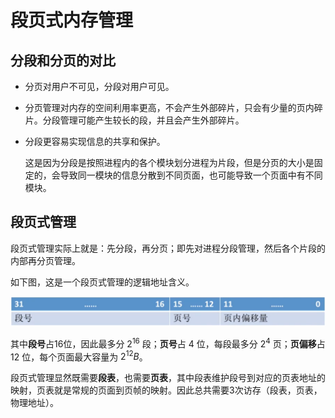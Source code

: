# 段页式内存管理

## 分段和分页的对比

- 分页对用户不可见，分段对用户可见。

- 分页管理对内存的空间利用率更高，不会产生外部碎片，只会有少量的页内碎片。分段管理可能产生较长的段，并且会产生外部碎片。

- 分段更容易实现信息的共享和保护。

  这是因为分段是按照进程内的各个模块划分进程为片段，但是分页的大小是固定的，会导致同一模块的信息分散到不同页面，也可能导致一个页面中有不同模块。

## 段页式管理

段页式管理实际上就是：先分段，再分页；即先对进程分段管理，然后各个片段的内部再分页管理。

如下图，这是一个段页式管理的逻辑地址含义。

<img src="pics/seg-page1.png" alt="seg-page1" style="zoom:50%;" />

其中**段号**占16位，因此最多分 $2^{16}$ 段；**页号**占 $4$ 位，每段最多分 $2^{4}$ 页；**页偏移**占 $12$ 位，每个页面最大容量为 $2^{12}B$。

段页式管理显然既需要**段表**，也需要**页表**，其中段表维护段号到对应的页表地址的映射，页表就是常规的页面到页帧的映射。因此总共需要3次访存（段表，页表，物理地址）。